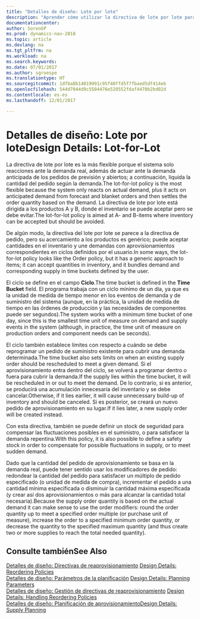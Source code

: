 ```yaml
---
title: "Detalles de diseño: Lote por lote"
description: "Aprender cómo utilizar la directiva de lote por lote para establecer la cantidad del pedido basada en la demanda."
documentationcenter: 
author: SorenGP
ms.prod: dynamics-nav-2018
ms.topic: article
ms.devlang: na
ms.tgt_pltfrm: na
ms.workload: na
ms.search.keywords: 
ms.date: 07/01/2017
ms.author: sgroespe
ms.translationtype: HT
ms.sourcegitcommit: 1dfba8b14019991c95f40ffd5f7fbaed5df414eb
ms.openlocfilehash: 544d7044d9c5504476e520552fdaf4470b2bd02d
ms.contentlocale: es-es
ms.lasthandoff: 12/01/2017

---
```

# <a name="design-details-lot-for-lot"></a><span data-ttu-id="0d3a0-103">Detalles de diseño: Lote por lote</span><span class="sxs-lookup"><span data-stu-id="0d3a0-103">Design Details: Lot-for-Lot</span></span>
<span data-ttu-id="0d3a0-104">La directiva de lote por lote es la más flexible porque el sistema solo reacciones ante la demanda real, además de actuar ante la demanda anticipada de los pedidos de previsión y abiertos; a continuación, liquida la cantidad del pedido según la demanda.</span><span class="sxs-lookup"><span data-stu-id="0d3a0-104">The lot-for-lot policy is the most flexible because the system only reacts on actual demand, plus it acts on anticipated demand from forecast and blanket orders and then settles the order quantity based on the demand.</span></span> <span data-ttu-id="0d3a0-105">La directiva de lote por lote está dirigida a los productos A y B, donde el inventario se puede aceptar pero se debe evitar.</span><span class="sxs-lookup"><span data-stu-id="0d3a0-105">The lot-for-lot policy is aimed at A- and B-items where inventory can be accepted but should be avoided.</span></span>  
  
<span data-ttu-id="0d3a0-106">De algún modo, la directiva del lote por lote se parece a la directiva de pedido, pero su acercamiento a los productos es genérico; puede aceptar cantidades en el inventario y une demandas con aprovisionamientos correspondientes en ciclos definidos por el usuario.</span><span class="sxs-lookup"><span data-stu-id="0d3a0-106">In some ways, the lot-for-lot policy looks like the Order policy, but it has a generic approach to items; it can accept quantities in inventory, and it bundles demand and corresponding supply in time buckets defined by the user.</span></span>  
  
<span data-ttu-id="0d3a0-107">El ciclo se define en el campo **Ciclo**.</span><span class="sxs-lookup"><span data-stu-id="0d3a0-107">The time bucket is defined in the **Time Bucket** field.</span></span> <span data-ttu-id="0d3a0-108">El programa trabaja con un ciclo mínimo de un día, ya que es la unidad de medida de tiempo menor en los eventos de demanda y de suministro del sistema (aunque, en la práctica, la unidad de medida de tiempo en las órdenes de producción y las necesidades de componentes puede ser segundos).</span><span class="sxs-lookup"><span data-stu-id="0d3a0-108">The system works with a minimum time bucket of one day, since this is the smallest time unit of measure on demand and supply events in the system (although, in practice, the time unit of measure on production orders and component needs can be seconds).</span></span>  
  
<span data-ttu-id="0d3a0-109">El ciclo también establece límites con respecto a cuándo se debe reprogramar un pedido de suministro existente para cubrir una demanda determinada.</span><span class="sxs-lookup"><span data-stu-id="0d3a0-109">The time bucket also sets limits on when an existing supply order should be rescheduled to meet a given demand.</span></span> <span data-ttu-id="0d3a0-110">Si el aprovisionamiento entra dentro del ciclo, se volverá a programar dentro o fuera para cubrir la demanda.</span><span class="sxs-lookup"><span data-stu-id="0d3a0-110">If the supply lies within the time bucket, it will be rescheduled in or out to meet the demand.</span></span> <span data-ttu-id="0d3a0-111">De lo contrario, si es anterior, se producirá una acumulación innecesaria del inventario y se debe cancelar.</span><span class="sxs-lookup"><span data-stu-id="0d3a0-111">Otherwise, if it lies earlier, it will cause unnecessary build-up of inventory and should be canceled.</span></span> <span data-ttu-id="0d3a0-112">Si es posterior, se creará un nuevo pedido de aprovisionamiento en su lugar.</span><span class="sxs-lookup"><span data-stu-id="0d3a0-112">If it lies later, a new supply order will be created instead.</span></span>  
  
<span data-ttu-id="0d3a0-113">Con esta directiva, también se puede definir un stock de seguridad para compensar las fluctuaciones posibles en el suministro, o para satisfacer la demanda repentina.</span><span class="sxs-lookup"><span data-stu-id="0d3a0-113">With this policy, it is also possible to define a safety stock in order to compensate for possible fluctuations in supply, or to meet sudden demand.</span></span>  
  
<span data-ttu-id="0d3a0-114">Dado que la cantidad del pedido de aprovisionamiento se basa en la demanda real, puede tener sentido usar los modificadores de pedido: redondear la cantidad del pedido para satisfacer un múltiplo de pedido especificado (o unidad de medida de compra), incrementar el pedido a una cantidad mínima especificada o disminuir la cantidad máxima especificada (y crear así dos aprovisionamientos o más para alcanzar la cantidad total necesaria).</span><span class="sxs-lookup"><span data-stu-id="0d3a0-114">Because the supply order quantity is based on the actual demand it can make sense to use the order modifiers: round the order quantity up to meet a specified order multiple (or purchase unit of measure), increase the order to a specified minimum order quantity, or decrease the quantity to the specified maximum quantity (and thus create two or more supplies to reach the total needed quantity).</span></span>  
  
## <a name="see-also"></a><span data-ttu-id="0d3a0-115">Consulte también</span><span class="sxs-lookup"><span data-stu-id="0d3a0-115">See Also</span></span>  
<span data-ttu-id="0d3a0-116">[Detalles de diseño: Directivas de reaprovisionamiento](design-details-reordering-policies.md) </span><span class="sxs-lookup"><span data-stu-id="0d3a0-116">[Design Details: Reordering Policies](design-details-reordering-policies.md) </span></span>  
<span data-ttu-id="0d3a0-117">[Detalles de diseño: Parámetros de la planificación](design-details-planning-parameters.md) </span><span class="sxs-lookup"><span data-stu-id="0d3a0-117">[Design Details: Planning Parameters](design-details-planning-parameters.md) </span></span>  
<span data-ttu-id="0d3a0-118">[Detalles de diseño: Gestión de directivas de reaprovisionamiento](design-details-handling-reordering-policies.md) </span><span class="sxs-lookup"><span data-stu-id="0d3a0-118">[Design Details: Handling Reordering Policies](design-details-handling-reordering-policies.md) </span></span>  
[<span data-ttu-id="0d3a0-119">Detalles de diseño: Planificación de aprovisionamiento</span><span class="sxs-lookup"><span data-stu-id="0d3a0-119">Design Details: Supply Planning</span></span>](design-details-supply-planning.md)
